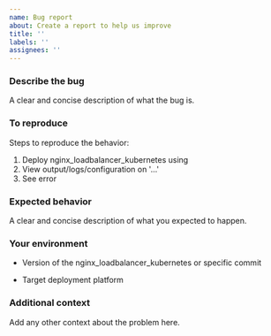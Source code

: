 ```yaml
---
name: Bug report
about: Create a report to help us improve
title: ''
labels: ''
assignees: ''
---
```

### Describe the bug

A clear and concise description of what the bug is.

### To reproduce

Steps to reproduce the behavior:

1. Deploy nginx_loadbalancer_kubernetes using
2. View output/logs/configuration on '...'
3. See error

### Expected behavior

A clear and concise description of what you expected to happen.

### Your environment

- Version of the nginx_loadbalancer_kubernetes or specific commit
<!-- - Version of project language -->
- Target deployment platform

### Additional context

Add any other context about the problem here.
